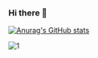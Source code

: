 ### Hi there 👋

[![Anurag's GitHub stats](https://github-readme-stats.vercel.app/api?username=anitanh&theme=tokyonight)](https://github.com/anuraghazra/github-readme-stats)

![1](https://github-readme-stats.vercel.app/api/top-langs/?username=anitanh&theme=tokyonight)

<!--
**anitanh/anitanh** is a ✨ _special_ ✨ repository because its `README.md` (this file) appears on your GitHub profile.

Here are some ideas to get you started:

- 🔭 I’m currently working on ...
- 🌱 I’m currently learning ...
- 👯 I’m looking to collaborate on ...
- 🤔 I’m looking for help with ...
- 💬 Ask me about ...
- 📫 How to reach me: ...
- 😄 Pronouns: ...
- ⚡ Fun fact: ...
-->
